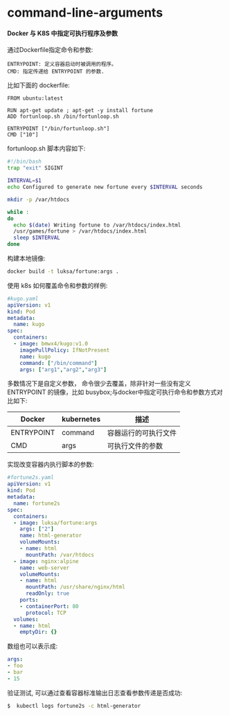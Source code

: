 # command-line-arguments

#### Docker 与 K8S 中指定可执行程序及参数
通过Dockerfile指定命令和参数:
```
ENTRYPOINT: 定义容器启动时被调用的程序。
CMD: 指定传递给 ENTRYPOINT 的参数.
```
比如下面的 dockerfile:
```
FROM ubuntu:latest

RUN apt-get update ; apt-get -y install fortune
ADD fortunloop.sh /bin/fortunloop.sh

ENTRYPOINT ["/bin/fortunloop.sh"]
CMD ["10"]
```
fortunloop.sh 脚本内容如下:
```bash
#!/bin/bash
trap "exit" SIGINT

INTERVAL=$1
echo Configured to generate new fortune every $INTERVAL seconds

mkdir -p /var/htdocs

while :
do
  echo $(date) Writing fortune to /var/htdocs/index.html
  /usr/games/fortune > /var/htdocs/index.html
  sleep $INTERVAL
done
```
构建本地镜像:
```bash
docker build -t luksa/fortune:args .
```
使用 k8s 如何覆盖命令和参数的样例:
```yaml
#kugo.yaml
apiVersion: v1
kind: Pod
metadata:
  name: kugo
spec:
  containers:
  - image: bmwx4/kugo:v1.0
    imagePullPolicy: IfNotPresent
    name: kugo
    command: ["/bin/command"]
    args: ["arg1","arg2","arg3"]
```
多数情况下是自定义参数， 命令很少去覆盖，除非针对一些没有定义 ENTRYPOINT 的镜像，比如 busybox;与docker中指定可执行命令和参数方式对比如下:

| Docker | kubernetes | 描述 |
| --- | --- | --- |
|ENTRYPOINT | command | 容器运行的可执行文件 |
|CMD | args | 可执行文件的参数 |

实现改变容器内执行脚本的参数:
```yaml
#fortune2s.yaml
apiVersion: v1
kind: Pod
metadata:
  name: fortune2s
spec:
  containers:
  - image: luksa/fortune:args
    args: ["2"]
    name: html-generator
    volumeMounts:
    - name: html
      mountPath: /var/htdocs
  - image: nginx:alpine
    name: web-server
    volumeMounts:
    - name: html
      mountPath: /usr/share/nginx/html
      readOnly: true
    ports:
    - containerPort: 80
      protocol: TCP
  volumes:
  - name: html
    emptyDir: {}
```

数组也可以表示成:
```yaml
args:
- foo
- bar
- 15
```

验证测试, 可以通过查看容器标准输出日志查看参数传递是否成功:
```bash
$  kubectl logs fortune2s -c html-generator
```
